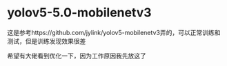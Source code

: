 # yolov5-5.0-mobilenetv3
这是参考https://github.com/jylink/yolov5-mobilenetv3弄的，可以正常训练和测试，但是训练发现效果很差

希望有大佬看到优化一下，因为工作原因我先放这了
